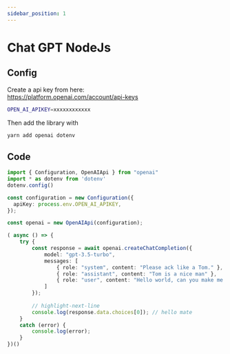 ```yaml
---
sidebar_position: 1
---
```


# Chat GPT NodeJs

## Config

Create a api key from here:   
https://platform.openai.com/account/api-keys    

```bash showLineNumbers title=".env"
OPEN_AI_APIKEY=xxxxxxxxxxxx
```

Then add the library with 

```bash
yarn add openai dotenv
```

## Code

```ts showLineNumbers title="openat.ts"
import { Configuration, OpenAIApi } from "openai"
import * as dotenv from 'dotenv'
dotenv.config()

const configuration = new Configuration({
  apiKey: process.env.OPEN_AI_APIKEY,
});

const openai = new OpenAIApi(configuration);

( async () => {
    try {
        const response = await openai.createChatCompletion({
            model: "gpt-3.5-turbo",
            messages: [
                { role: "system", content: "Please ack like a Tom." }, // Role to apply 
                { role: "assistant", content: "Tom is a nice man" },   // References data
                { role: "user", content: "Hello world, can you make me a joke?" } // User questions
            ]
        });
    
        // highlight-next-line
        console.log(response.data.choices[0]); // hello mate
    }
    catch (error) {
        console.log(error);
    }
})()
```